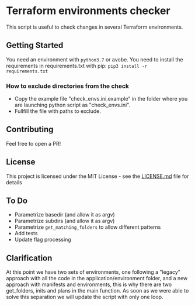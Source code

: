 # Terraform environments checker

This script is useful to check changes in several Terraform environments.

## Getting Started

You need an environment with `python3.7` or avobe.
You need to install the requirements in requirements.txt with pip:
`pip3 install -r requirements.txt`


### How to exclude directories from the check

- Copy the example file "check_envs.ini.example" in the folder where you are launching python script as "check_envs.ini".
- Fullfill the file with paths to exclude.


## Contributing

Feel free to open a PR!


## License

This project is licensed under the MIT License - see the [LICENSE.md](LICENSE.md) file for details

## To Do

- Parametrize basedir (and allow it as argv)
- Parametrize subdirs (and allow it as argv)
- Parametrize `get_matching_folders` to allow different patterns
- Add tests
- Update flag processing


## Clarification

At this point we have two sets of environments, one following a "legacy" approach with all the code in the application/environment folder, and a new approach with manifests and environments, this is why there are two get_folders, inits and plans in the main function. As soon as we were able to solve this separation we will update the script with only one loop.
